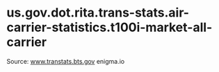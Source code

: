us.gov.dot.rita.trans-stats.air-carrier-statistics.t100i-market-all-carrier
===========================================================================

Source: 
www.transtats.bts.gov 
enigma.io
